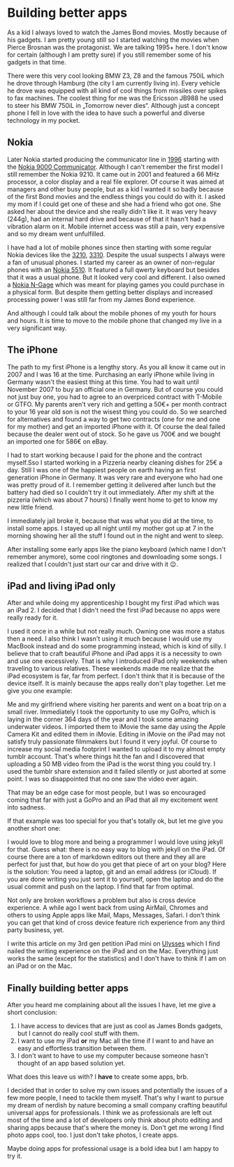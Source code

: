 # Building better apps

As a kid I always loved to watch the James Bond movies. Mostly because of his gadgets. I am pretty young still so I started watching the movies when Pierce Brosnan was the protagonist.
We are talking 1995+ here. I don't know for certain (although I am pretty sure) if you still remember some of his gadgets in that time.

There were this very cool looking BMW Z3, Z8 and the famous 750iL which he drove through Hamburg (the city I am currently living in). Every vehicle he drove was equipped with all kind of cool things from missiles over spikes to fax machines.
The coolest thing for me was the Ericsson JB988 he used to steer his BMW 750iL in „Tomorrow never dies“. Although just a concept phone I fell in love with the idea to have such a powerful and diverse technology in my pocket.

## Nokia

Later Nokia started producing the communicator line in [1996](http://en.m.wikipedia.org/wiki/Nokia_Communicator) starting with the [Nokia 9000 Communicator](http://en.m.wikipedia.org/wiki/Nokia_9000_Communicator). Although I can't remember the first model I still remember the Nokia 9210. It came out in 2001 and featured a 66 MHz processor, a color display and a real file explorer. Of course it was aimed at managers and other busy people, but as a kid I wanted it so badly because of the first Bond movies and the endless things you could do with it.
I asked my mom if I could get one of these and she had a friend who got one. She asked her about the device and she really didn't like it. It was very heavy (244g), had an internal hard drive and because of that it hasn't had a vibration alarm on it. Mobile internet access was still a pain, very expensive and so my dream went unfulfilled.

I have had a lot of mobile phones since then starting with some regular Nokia devices like the [3210](http://en.m.wikipedia.org/wiki/Nokia_3210), [3310](http://en.m.wikipedia.org/wiki/Nokia_3310). Despite the usual suspects I always were a fan of unusual phones.
I started my career as an owner of non-regular phones with an [Nokia 5510](http://en.m.wikipedia.org/wiki/Nokia_5510). It featured a full qwerty keyboard but besides that it was a usual phone. But it looked very cool and different.
I also owned a [Nokia N-Gage](http://en.m.wikipedia.org/wiki/N-Gage_(device)) which was meant for playing games you could purchase in a physical form. But despite them getting better displays and increased processing power I was still far from my James Bond experience. 

And although I could talk about the mobile phones of my youth for hours and hours. It is time to move to the mobile phone that changed my live in a very significant way.

## The iPhone

The path to my first iPhone is a lengthy story. As you all know it came out in 2007 and I was 16 at the time. Purchasing an early iPhone while living in Germany wasn't the easiest thing at this time. You had to wait until November 2007 to buy an official one in Germany. But of course you could not just buy one, you had to agree to an overpriced contract with T-Mobile or GTFO.
My parents aren't very rich and getting a 50€+ per month contract to your 16 year old son is not the wisest thing you could do. So we searched for alternatives and found a way to get two contracts (one for me and one for my mother) and get an imported iPhone with it. Of course the deal failed because the dealer went out of stock. So he gave us 700€ and we bought an imported one for 586€ on eBay.

I had to start working because I paid for the phone and the contract myself.Sso I started working in a Pizzeria nearby cleaning dishes for 25€ a day. Still I was one of the happiest people on earth having an first generation iPhone in Germany. It was very rare and everyone who had one was pretty proud of it.
I remember getting it delivered after lunch but the battery had died so I couldn't try it out immediately.
After my shift at the pizzeria (which was about 7 hours) I finally went home to get to know my new little friend.

I immediately jail broke it, because that was what you did at the time, to install some apps. I stayed up all night until my mother got up at 7 in the morning showing her all the stuff I found out in the night and went to sleep.

After installing some early apps like the piano keyboard (which name I don't remember anymore), some cool ringtones and downloading some songs. I realized that I couldn't just start our car and drive with it :wink:.

## iPad and living iPad only

After and while doing my apprenticeship I bought my first iPad which was an iPad 2. I decided that I didn't need the first iPad because no apps were really ready for it.

I used it once in a while but not really much. Owning one was more a status then a need. I also think I wasn't using it much because I would use my MacBook instead and do some programming instead, which is kind of silly. I believe that to craft beautiful iPhone and iPad apps it is a necessity to own and use one excessively. That is why I introduced iPad only weekends when traveling to various relatives. These weekends made me realize that the iPad ecosystem is far, far from perfect. I don't think that it is because of the device itself. It is mainly because the apps really don't play together. Let me give you one example:

Me and my girlfriend where visiting her parents and went on a boat trip on a small river. Immediately I took the opportunity to use my GoPro, which is laying in the corner 364 days of the year and I took some amazing underwater videos. I imported them to iMovie the same day using the Apple Camera Kit and edited them in iMovie.
Editing in iMovie on the iPad may not satisfy truly passionate filmmakers but I found it very joyful. Of course to increase my social media footprint I wanted to upload it to my almost empty tumblr account.
That's where things hit the fan and I discovered that uploading a 50 MB video from the iPad is the worst thing you could try. I used the tumblr share extension and it failed silently or just aborted at some point. I was so disappointed that no one saw the video ever again.

That may be an edge case for most people, but I was so encouraged coming that far with just a GoPro and an iPad that all my excitement went into sadness.

If that example was too special for you that's totally ok, but let me give you another short one:

I would love to blog more and being a programmer I would love using jekyll for that.
Guess what: there is no easy way to blog with jekyll on the iPad. Of course there are a ton of markdown editors out there and they all are perfect for just that, but how do you get that piece of art on your blog?
Here is the solution: You need a laptop, git and an email address (or iCloud). If you are done writing you just sent it to yourself, open the laptop and do the usual commit and push on the laptop. I find that far from optimal.

Not only are broken workflows a problem but also is cross device experience. A while ago I went back from using AirMail, Chromes and others to using Apple apps like Mail, Maps, Messages, Safari. I don't think you can get that kind of cross device feature rich experience from any third party business, yet.

I write this article on my 3rd gen petition iPad mini on [Ulysses](http://www.ulyssesapp.com/) which I find nailed the writing experience on the iPad and on the Mac. Everything just works the same (except for the statistics) and I don't have to think if I am on an iPad or on the Mac.

## Finally building better apps

After you heard me complaining about all the issues I have, let me give a short conclusion:

1. I have access to devices that are just as cool as James Bonds gadgets, but I cannot do really cool stuff with them.
2. I want to use my iPad **or** my Mac all the time if I want to and have an easy and effortless transition between them.
3. I don't want to have to use my computer because someone hasn't thought of an app based solution yet.

What does this leave us with? I **have** to create some apps, brb.

I decided that in order to solve my own issues and potentially the issues of a few more people, I need to tackle them myself. That's why I want to pursue my dream of nerdish by nature becoming a small company crafting beautiful universal apps for professionals.
I think we as professionals are left out most of the time and a lot of developers only think about photo editing and sharing apps because that's where the money is.
Don't get me wrong I find photo apps cool, too. I just don't take photos, I create apps.

Maybe doing apps for professional usage is a bold idea but I am happy to try it.